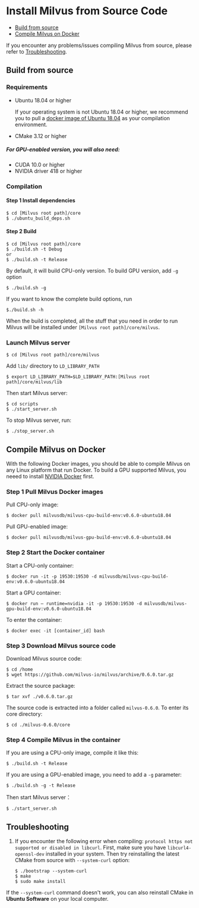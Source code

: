 # Install Milvus from Source Code

- [Build from source](#build-from-source)
- [Compile Milvus on Docker](#compile-milvus-on-docker)

If you encounter any problems/issues compiling Milvus from source, please refer to [Troubleshooting](#troubleshooting).

## Build from source

### Requirements

- Ubuntu 18.04 or higher

  If your operating system is not Ubuntu 18.04 or higher, we recommend you to pull a [docker image of Ubuntu 18.04](https://docs.docker.com/install/linux/docker-ce/ubuntu/) as your compilation environment.
  
- CMake 3.12 or higher

##### For GPU-enabled version, you will also need:

- CUDA 10.0 or higher
- NVIDIA driver 418 or higher

### Compilation

#### Step 1 Install dependencies

```shell
$ cd [Milvus root path]/core
$ ./ubuntu_build_deps.sh
```

#### Step 2 Build

```shell
$ cd [Milvus root path]/core
$ ./build.sh -t Debug
or 
$ ./build.sh -t Release
```

By default, it will build CPU-only version. To build GPU version, add `-g` option
```shell
$ ./build.sh -g
```

If you want to know the complete build options, run
```shell
$./build.sh -h
```

When the build is completed, all the stuff that you need in order to run Milvus will be installed under `[Milvus root path]/core/milvus`.

### Launch Milvus server

```shell
$ cd [Milvus root path]/core/milvus
```

Add `lib/` directory to `LD_LIBRARY_PATH`

```shell
$ export LD_LIBRARY_PATH=$LD_LIBRARY_PATH:[Milvus root path]/core/milvus/lib
```

Then start Milvus server:

```shell
$ cd scripts
$ ./start_server.sh
```

To stop Milvus server, run:

```shell
$ ./stop_server.sh
```

## Compile Milvus on Docker

With the following Docker images, you should be able to compile Milvus on any Linux platform that run Docker. To build a GPU supported Milvus, you neeed to install [NVIDIA Docker](https://github.com/NVIDIA/nvidia-docker/) first.

### Step 1 Pull Milvus Docker images

Pull CPU-only image:

```shell
$ docker pull milvusdb/milvus-cpu-build-env:v0.6.0-ubuntu18.04
```

Pull GPU-enabled image:

```shell
$ docker pull milvusdb/milvus-gpu-build-env:v0.6.0-ubuntu18.04
```
### Step 2 Start the Docker container

Start a CPU-only container:

```shell
$ docker run -it -p 19530:19530 -d milvusdb/milvus-cpu-build-env:v0.6.0-ubuntu18.04
```

Start a GPU container:

```shell
$ docker run — runtime=nvidia -it -p 19530:19530 -d milvusdb/milvus-gpu-build-env:v0.6.0-ubuntu18.04
```
To enter the container:

```shell
$ docker exec -it [container_id] bash
```
### Step 3 Download Milvus source code

Download Milvus source code:

```shell
$ cd /home
$ wget https://github.com/milvus-io/milvus/archive/0.6.0.tar.gz
```

Extract the source package:

```shell
$ tar xvf ./v0.6.0.tar.gz
```

The source code is extracted into a folder called `milvus-0.6.0`. To enter its core directory:

```shell
$ cd ./milvus-0.6.0/core
```
### Step 4 Compile Milvus in the container

If you are using a CPU-only image, compile it like this:
```shell
$ ./build.sh -t Release
```

If you are using a GPU-enabled image, you need to add a `-g` parameter:
```shell
$ ./build.sh -g -t Release
```

Then start Milvus server：
```shell
$ ./start_server.sh
```

## Troubleshooting
1. If you encounter the following error when compiling: 
`protocol https not supported or disabled in libcurl`.
First, make sure you have `libcurl4-openssl-dev` installed in your system.
Then try reinstalling the latest CMake from source with `--system-curl` option:

   ```shell
   $ ./bootstrap --system-curl 
   $ make 
   $ sudo make install
   ```
If the `--system-curl` command doesn't work, you can also reinstall CMake in **Ubuntu Software** on your local computer.
